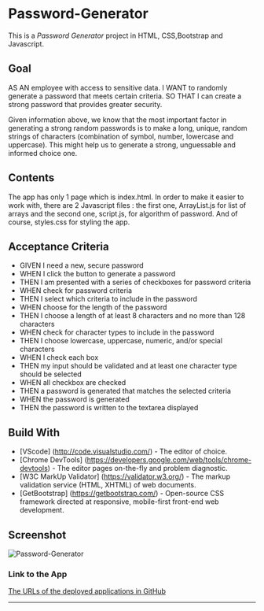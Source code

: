 # Password-Generator
This is a *Password Generator* project in HTML, CSS,Bootstrap and Javascript. 

## Goal 
<p>AS AN employee with access to sensitive data. I WANT to randomly generate a password that meets certain criteria. SO THAT I can create a strong password that provides greater security.</p>

<p>Given information above, we know that the most important factor in generating a strong random passwords is to make a long, unique, random strings of characters (combination of symbol, number, lowercase and uppercase). This might help us to generate a strong, unguessable and informed choice one.</p>

## Contents
<p>The app has only 1 page which is index.html. In order to make it easier to work with, there are 2 Javascript files : the first one, ArrayList.js for list of arrays and the second one, script.js, for algorithm of password. And of course, styles.css for styling the app.</p>


## Acceptance Criteria
* GIVEN I need a new, secure password
* WHEN I click the button to generate a password
* THEN I am presented with a series of checkboxes for password criteria
* WHEN check for password criteria
* THEN I select which criteria to include in the password
* WHEN choose for the length of the password
* THEN I choose a length of at least 8 characters and no more than 128 characters
* WHEN check for character types to include in the password
* THEN I choose lowercase, uppercase, numeric, and/or special characters
* WHEN I check each box
* THEN my input should be validated and at least one character type should be selected
* WHEN all checkbox are checked
* THEN a password is generated that matches the selected criteria
* WHEN the password is generated
* THEN the password is written to the textarea displayed

## Build With
* [VScode] (http://code.visualstudio.com/) - The editor of choice.
* [Chrome DevTools] (https://developers.google.com/web/tools/chrome-devtools) - The editor pages on-the-fly and problem diagnostic.
* [W3C MarkUp Validator] (https://validator.w3.org/) - The markup validation service (HTML, XHTML) of web documents.
* [GetBootstrap] (https://getbootstrap.com/) - Open-source CSS framework directed at responsive, mobile-first front-end web development. 

## Screenshot
![Password-Generator](https://user-images.githubusercontent.com/7066137/91825491-b5018980-ec7f-11ea-8774-cc6910355898.png)

### Link to the App
<a href="https://annisapf.github.io/Password-Generator/">The URLs of the deployed applications in GitHub</a><hr>
